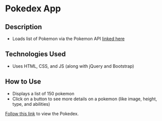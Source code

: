 # Pokedex App

## Description
- Loads list of Pokemon via the Pokemon API [linked here](https://pokeapi.co/api/v2/pokemon/?limit=150)

## Technologies Used
- Uses HTML, CSS, and JS (along with jQuery and Bootstrap)

## How to Use
- Displays a list of 150 pokemon
- Click on a button to see more details on a pokemon (like image, height, type, and abilities)

[Follow this link](https://allieocarlisle.github.io/simple-js-app/) to view the Pokedex.